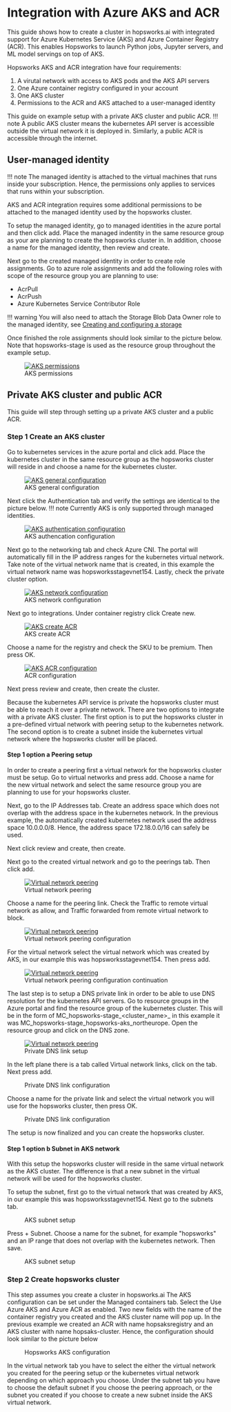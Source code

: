 # Integration with Azure AKS and ACR

This guide shows how to create a cluster in hopsworks.ai with integrated support for Azure Kubernetes Service (AKS) and Azure Container Registry (ACR). This enables Hopsworks to launch Python jobs, Jupyter servers, and ML model servings on top of AKS.

Hopsworks AKS and ACR integration have four requirements:

1. A virutal network with access to AKS pods and the AKS API servers 
2. One Azure container registry configured in your account
3. One AKS cluster
4. Permissions to the ACR and AKS attached to a user-managed identity

This guide on example setup with a private AKS cluster and public ACR.
!!! note
A public AKS cluster means the kubernetes API server is accessible outside the virtual network it is deployed in. Similarly, a public ACR is accessible through the internet.


## User-managed identity

!!! note
The managed identity is attached to the virtual machines that runs inside your subscription. Hence, the permissions only applies to services that runs within your subscription. 

AKS and ACR integration requires some additional permissions to be attached to the managed identity used by the hopsworks cluster. 

To setup the managed identity, go to managed identities in the azure portal and then click add. Place the managed indentity in the same resource group as your are planning to create the hopsworks cluster in. In addition, choose a name for the managed identity, then review and create.

Next go to the created managed identity in order to create role assignments. Go to azure role assignments and add the following roles with scope of the resource group you are planning to use:

* AcrPull
* AcrPush
* Azure Kubernetes Service Contributor Role

!!! warning
You will also need to attach the Storage Blob Data Owner role to the managed identity, see [Creating and configuring a storage](getting_started.md#step-2-creating-and-configuring-a-storage)

Once finished the role assignments should look similar to the picture below. Note that hopsworks-stage is used as the resource group throughout the example setup.

<p align="center">
  <figure>
    <a  href="../../../assets/images/hopsworksai/azure/aks-permissions.png">
      <img src="../../../assets/images/hopsworksai/azure/aks-permissions.png" alt="AKS permissions">
    </a>
    <figcaption>AKS permissions</figcaption>
  </figure>
</p>

## Private AKS cluster and public ACR

This guide will step through setting up a private AKS cluster and a public ACR. 

### Step 1 Create an AKS cluster
Go to kubernetes services in the azure portal and click add. Place the kubernetes cluster in the same resource group as the hopsworks cluster will reside in and choose a name for the kubernetes cluster.

<p align="center">
  <figure>
    <a  href="../../../assets/images/hopsworksai/azure/aks-base.png">
      <img src="../../../assets/images/hopsworksai/azure/aks-base.png" alt="AKS general configuration">
    </a>
    <figcaption>AKS general configuration</figcaption>
  </figure>
</p>

Next click the Authentication tab and verify the settings are identical to the picture below.
!!! note
Currently AKS is only supported through managed identities. 

<p align="center">
  <figure>
    <a  href="../../../assets/images/hopsworksai/azure/aks-base.png">
      <img src="../../../assets/images/hopsworksai/azure/aks-base.png" alt="AKS authentication configuration">
    </a>
    <figcaption>AKS authencation configuration</figcaption>
  </figure>
</p>

Next go to the networking tab and check Azure CNI. The portal will automatically fill in the IP address ranges for the kubernetes virtual network. Take note of the virtual network name that is created, in this example the virtual network name was hopsworksstagevnet154. Lastly, check the private cluster option. 

<p align="center">
  <figure>
    <a  href="../../../assets/images/hopsworksai/azure/aks-base.png">
      <img src="../../../assets/images/hopsworksai/azure/aks-base.png" alt="AKS network configuration">
    </a>
    <figcaption>AKS network configuration</figcaption>
  </figure>
</p>

Next go to integrations. Under container registry click Create new. 

<p align="center">
  <figure>
    <a  href="../../../assets/images/hopsworksai/azure/aks-acr-create.png">
      <img src="../../../assets/images/hopsworksai/azure/aks-acr-create.png" alt="AKS create ACR">
    </a>
    <figcaption>AKS create ACR</figcaption>
  </figure>
</p>

Choose a name for the registry and check the SKU to be premium. Then press OK. 

<p align="center">
  <figure>
    <a  href="../../../assets/images/hopsworksai/azure/aks-acr.png">
      <img src="../../../assets/images/hopsworksai/azure/aks-acr.png" alt="AKS ACR configuration">
    </a>
    <figcaption>ACR configuration</figcaption>
  </figure>
</p>

Next press review and create, then create the cluster.

Because the kubernetes API service is private the hopsworks cluster must be able to reach it over a private network. There are two options to integrate with a private AKS cluster. The first option is to put the hopsworks cluster in a pre-defined virtual network with peering setup to the kubernetes network. The second option is to create a subnet inside the kubernetes virtual network where the hopsworks cluster will be placed.

#### Step 1 option a Peering setup

In order to create a peering first a virtual network for the hopsworks cluster must be setup. Go to virtual networks and press add.
Choose a name for the new virtual network and select the same resource group you are planning to use for your hopsworks cluster.

Next, go to the IP Addresses tab. Create an address space which does not overlap with the address space in the kubernetes network. In the previous example, the automatically created kubernetes network used the address space 10.0.0.0/8. Hence, the address space 172.18.0.0/16 can safely be used.

Next click review and create, then create.

Next go to the created virtual network and go to the peerings tab. Then click add. 

<p align="center">
  <figure>
    <a  href="../../../assets/images/hopsworksai/azure/aks-peering.png">
      <img src="../../../assets/images/hopsworksai/azure/aks-peering.png" alt="Virtual network peering">
    </a>
    <figcaption>Virtual network peering</figcaption>
  </figure>
</p>

Choose a name for the peering link. Check the Traffic to remote virtual network as allow, and Traffic forwarded from remote virtual network to block.

<p align="center">
  <figure>
    <a  href="../../../assets/images/hopsworksai/azure/aks-peering1.png">
      <img src="../../../assets/images/hopsworksai/azure/aks-peering1.png" alt="Virtual network peering">
    </a>
    <figcaption>Virtual network peering configuration</figcaption>
  </figure>
</p>

For the virtual network select the virtual network which was created by AKS, in our example this was hopsworksstagevnet154. Then press add.

<p align="center">
  <figure>
    <a  href="../../../assets/images/hopsworksai/azure/aks-peering2.png">
      <img src="../../../assets/images/hopsworksai/azure/aks-peering2.png" alt="Virtual network peering">
    </a>
    <figcaption>Virtual network peering configuration continuation</figcaption>
  </figure>
</p>

The last step is to setup a DNS private link in order to be able to use DNS resolution for the kubernetes API servers. Go to resource groups in the Azure portal and find the resource group of the kubernetes cluster. This will be in the form of MC_hopsworks-stage_<cluster_name>_<region> in this example it was MC_hopsworks-stage_hopsworks-aks_northeurope. Open the resource group and click on the DNS zone.

<p align="center">
  <figure>
    <a  href="../../../assets/images/hopsworksai/azure/aks-private-dns.png">
      <img src="../../../assets/images/hopsworksai/azure/aks-private-dns.png" alt="Virtual network peering">
    </a>
    <figcaption>Private DNS link setup</figcaption>
  </figure>
</p>

In the left plane there is a tab called Virtual network links, click on the tab. Next press add.

<p align="center">
  <figure>
    <a  href="../../../assets/images/hopsworksai/azure/aks-vnet-link.png">
      <img src="../../../assets/images/hopsworksai/azure/aks-vnet-link.png" alt="">
    </a>
    <figcaption>Private DNS link configuration</figcaption>
  </figure>
</p>

Choose a name for the private link and select the virtual network you will use for the hopsworks cluster, then press OK.

<p align="center">
  <figure>
    <a  href="../../../assets/images/hopsworksai/azure/aks-vnet-link-config.png">
      <img src="../../../assets/images/hopsworksai/azure/aks-vnet-link-config.png" alt="">
    </a>
    <figcaption>Private DNS link configuration</figcaption>
  </figure>
</p>

The setup is now finalized and you can create the hopsworks cluster.

#### Step 1 option b Subnet in AKS network

With this setup the hopsworks cluster will reside in the same virtual network as the AKS cluster. The difference is that a new subnet in the virtual network will be used for the hopsworks cluster.

To setup the subnet, first go to the virtual network that was created by AKS, in our example this was hopsworksstagevnet154. Next go to the subnets tab.

<p align="center">
  <figure>
    <a  href="../../../assets/images/hopsworksai/azure/aks-subnet.png">
      <img src="../../../assets/images/hopsworksai/azure/aks-subnet.png" alt="">
    </a>
    <figcaption>AKS subnet setup</figcaption>
  </figure>
</p>

Press + Subnet. Choose a name for the subnet, for example "hopsworks" and an IP range that does not overlap with the kubernetes network. Then save.

<p align="center">
  <figure>
    <a  href="../../../assets/images/hopsworksai/azure/aks-subnet-config.png">
      <img src="../../../assets/images/hopsworksai/azure/aks-subnet-config.png" alt="">
    </a>
    <figcaption>AKS subnet setup</figcaption>
  </figure>
</p>

### Step 2 Create hopsworks cluster

This step assumes you create a cluster in hopsworks.ai The AKS configuration can be set under the Managed containers tab. Select the Use Azure AKS and Azure ACR as enabled. Two new fields with the name of the container registry you created and the AKS cluster name will pop up. In the previous example we created an ACR with name hopsaksregistry and an AKS cluster with name hopsaks-cluster. Hence, the configuration should look similar to the picture below

<p align="center">
  <figure>
    <a  href="../../../assets/images/hopsworksai/azure/aks-hops-config.png">
      <img src="../../../assets/images/hopsworksai/azure/aks-hops-config.png" alt="">
    </a>
    <figcaption>Hopsworks AKS configuration</figcaption>
  </figure>
</p>

In the virtual network tab you have to select the either the virtual network you created for the peering setup or the kubernetes virtual network depending on which approach you choose. Under the subnet tab you have to choose the default subnet if you choose the peering approach, or the subnet you created if you choose to create a new subnet inside the AKS virtual network.

